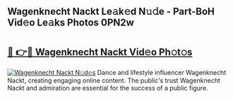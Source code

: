 ## Wagenknecht Nackt Le𝚊k𝚎d N𝚞𝚍e - Part-BoH Vid𝚎o Le𝚊ks Photos 0PN2w

# <h2><a href="http://fb4wj5a.evod.top/?m=Wagenknecht+Nackt">🔗 👉🔴 Wagenknecht Nackt Vid𝚎o Ph𝚘t𝚘s</a></h2>

[![Wagenknecht Nackt N𝚞d𝚎s](https://i.imgur.com/8V9OHl7.gif)](http://fb4wj5a.evod.top/?m=Wagenknecht+Nackt)
Dance and lifestyle influencer Wagenknecht Nackt, creating engaging online content. The public's trust Wagenknecht Nackt and admiration are essential for the success of a public figure. 

